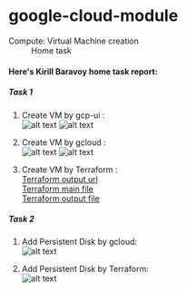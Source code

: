 # google-cloud-module


<dl>
  <dt>Compute: Virtual Machine creation</dt>
  <dd>Home task</dd>
</dl>



#### Here's Kirill Baravoy home task report:
##### Task 1
1) Create VM by gcp-ui : <br>
![alt text](https://github.com/MNT-Lab/google-cloud-module/blob/kbaravoy/Day%202/img/gcp-details.png "GCP VM detail's")
![alt text](https://github.com/MNT-Lab/google-cloud-module/blob/kbaravoy/Day%202/img/gcp-nginx.png "Hello, gcp-ui Nginx!")

2) Create VM by gcloud : <br>
![alt text](https://github.com/MNT-Lab/google-cloud-module/blob/kbaravoy/Day%202/img/gcloud-cmd.png "gcloud command")
![alt text](https://github.com/MNT-Lab/google-cloud-module/blob/kbaravoy/Day%202/img/gcloud-nginx.png "Hello, gcloud Nginx!")

3) Create VM by Terraform : <br>
[Terraform output url](https://github.com/MNT-Lab/google-cloud-module/blob/kbaravoy/Day%202/img/output-url.png "URL Output") <br>
[Terraform main file](https://github.com/MNT-Lab/google-cloud-module/blob/kbaravoy/Day%202/main.tf "Main.tf") <br>
[Terraform output file](https://github.com/MNT-Lab/google-cloud-module/blob/kbaravoy/Day%202/url.tf "url.tf") <br>


##### Task 2
1) Add Persistent Disk by gcloud: <br>
![alt text](https://github.com/MNT-Lab/google-cloud-module/blob/kbaravoy/Day%202/img/gcp-add-disk.png "Add Persistent Disk by gcloud")

1) Add Persistent Disk by Terraform: <br>
![alt text](https://github.com/MNT-Lab/google-cloud-module/blob/kbaravoy/Day%202/img/gcp-disk-attached.png "Add Persistent Disk by Terraform")
